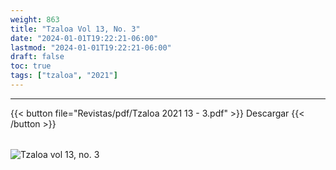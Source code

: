```yaml
---
weight: 863
title: "Tzaloa Vol 13, No. 3"
date: "2024-01-01T19:22:21-06:00"
lastmod: "2024-01-01T19:22:21-06:00"
draft: false
toc: true
tags: ["tzaloa", "2021"]
---
```

- - - - - - - - -
{{< button file="Revistas/pdf/Tzaloa 2021 13 - 3.pdf" >}}   Descargar {{< /button >}} 
######
![Tzaloa vol 13, no. 3](images/portada/13-3.jpeg)